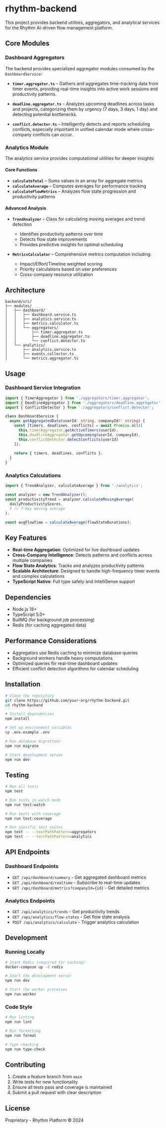 # rhythm-backend

This project provides backend utilities, aggregators, and analytical services for the Rhythm AI-driven flow management platform.

## Core Modules

### Dashboard Aggregators
The backend provides specialized aggregator modules consumed by the `DashboardService`:

- **`timer.aggregator.ts`** – Gathers and aggregates time-tracking data from timer events, providing real-time insights into active work sessions and productivity patterns.

- **`deadline.aggregator.ts`** – Analyzes upcoming deadlines across tasks and projects, categorizing them by urgency (7 days, 3 days, 1 day) and detecting potential bottlenecks.

- **`conflict.detector.ts`** – Intelligently detects and reports scheduling conflicts, especially important in unified calendar mode where cross-company conflicts can occur.

### Analytics Module
The analytics service provides computational utilities for deeper insights:

#### Core Functions
- **`calculateTotal`** – Sums values in an array for aggregate metrics
- **`calculateAverage`** – Computes averages for performance tracking
- **`calculateFlowMetrics`** – Analyzes flow state progression and productivity patterns

#### Advanced Analysis
- **`TrendAnalyzer`** – Class for calculating moving averages and trend detection
  - Identifies productivity patterns over time
  - Detects flow state improvements
  - Provides predictive insights for optimal scheduling

- **`MetricsCalculator`** – Comprehensive metrics computation including:
  - Impact/Effort/Timeline weighted scoring
  - Priority calculations based on user preferences
  - Cross-company resource utilization

## Architecture

```
backend/src/
├── modules/
│   ├── dashboard/
│   │   ├── dashboard.service.ts
│   │   ├── analytics.service.ts
│   │   ├── metrics.calculator.ts
│   │   └── aggregators/
│   │       ├── timer.aggregator.ts
│   │       ├── deadline.aggregator.ts
│   │       └── conflict.detector.ts
│   └── analytics/
│       ├── analytics.service.ts
│       ├── events.collector.ts
│       └── metrics.aggregator.ts
```

## Usage

### Dashboard Service Integration
```typescript
import { TimerAggregator } from './aggregators/timer.aggregator';
import { DeadlineAggregator } from './aggregators/deadline.aggregator';
import { ConflictDetector } from './aggregators/conflict.detector';

class DashboardService {
  async getAggregatedData(userId: string, companyId?: string) {
    const [timers, deadlines, conflicts] = await Promise.all([
      this.timerAggregator.getActiveTimers(userId),
      this.deadlineAggregator.getUpcoming(userId, companyId),
      this.conflictDetector.detectConflicts(userId)
    ]);
    
    return { timers, deadlines, conflicts };
  }
}
```

### Analytics Calculations
```typescript
import { TrendAnalyzer, calculateAverage } from './analytics';

const analyzer = new TrendAnalyzer();
const productivityTrend = analyzer.calculateMovingAverage(
  dailyProductivityScores,
  7 // 7-day moving average
);

const avgFlowTime = calculateAverage(flowStateDurations);
```

## Key Features

- **Real-time Aggregation**: Optimized for live dashboard updates
- **Cross-Company Intelligence**: Detects patterns and conflicts across multiple companies
- **Flow State Analytics**: Tracks and analyzes productivity patterns
- **Scalable Architecture**: Designed to handle high-frequency timer events and complex calculations
- **TypeScript Native**: Full type safety and IntelliSense support

## Dependencies

- Node.js 18+
- TypeScript 5.0+
- BullMQ (for background job processing)
- Redis (for caching aggregated data)

## Performance Considerations

- Aggregators use Redis caching to minimize database queries
- Background workers handle heavy computations
- Optimized queries for real-time dashboard updates
- Efficient conflict detection algorithms for calendar scheduling

## Installation

```bash
# Clone the repository
git clone https://github.com/your-org/rhythm-backend.git
cd rhythm-backend

# Install dependencies
npm install

# Set up environment variables
cp .env.example .env

# Run database migrations
npm run migrate

# Start development server
npm run dev
```

## Testing

```bash
# Run all tests
npm test

# Run tests in watch mode
npm run test:watch

# Run tests with coverage
npm run test:coverage

# Run specific test suites
npm test -- --testPathPattern=aggregators
npm test -- --testPathPattern=analytics
```

## API Endpoints

### Dashboard Endpoints
- `GET /api/dashboard/summary` - Get aggregated dashboard metrics
- `GET /api/dashboard/realtime` - Subscribe to real-time updates
- `GET /api/dashboard/metrics?companyId={id}` - Get detailed metrics

### Analytics Endpoints
- `GET /api/analytics/trends` - Get productivity trends
- `GET /api/analytics/flow-states` - Get flow state analysis
- `POST /api/analytics/calculate` - Trigger analytics calculation

## Development

### Running Locally
```bash
# Start Redis (required for caching)
docker-compose up -d redis

# Start the development server
npm run dev

# Start the worker processes
npm run worker
```

### Code Style
```bash
# Run linting
npm run lint

# Run formatting
npm run format

# Type checking
npm run type-check
```

## Contributing

1. Create a feature branch from `main`
2. Write tests for new functionality
3. Ensure all tests pass and coverage is maintained
4. Submit a pull request with clear description

## License

Proprietary - Rhythm Platform © 2024
